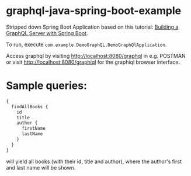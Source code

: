# graphql-java-spring-boot-example
Stripped down Spring Boot Application based on this tutorial: [Building a GraphQL Server with Spring Boot](https://www.pluralsight.com/guides/java-and-j2ee/building-a-graphql-server-with-spring-boot). 


To run, execute `com.example.DemoGraphQL.DemoGraphQlApplication`.

Access graphql by visiting [http://localhost:8080/graphql](http://localhost:8080/graphql) in e.g. POSTMAN or visit [http://localhost:8080/graphiql](http://localhost:8080/graphiql) for the graphiql browser interface.

# Sample queries:

```javascript
{
  findAllBooks {
    id
    title
    author {
      firstName
      lastName
    }
  }
}
```
will yield all books (with their id, title and author), where the author's first and last name will be shown.

